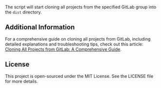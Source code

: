 
The script will start cloning all projects from the specified GitLab group into the `dist` directory.

## Additional Information

For a comprehensive guide on cloning all projects from GitLab, including detailed explanations and troubleshooting tips, check out this article: [Cloning All Projects from GitLab: A Comprehensive Guide](https://medium.com/@sdmj45/cloning-all-projects-from-gitlab-a-comprehensive-guide-d848763b3195).

## License

This project is open-sourced under the MIT License. See the LICENSE file for more details.
